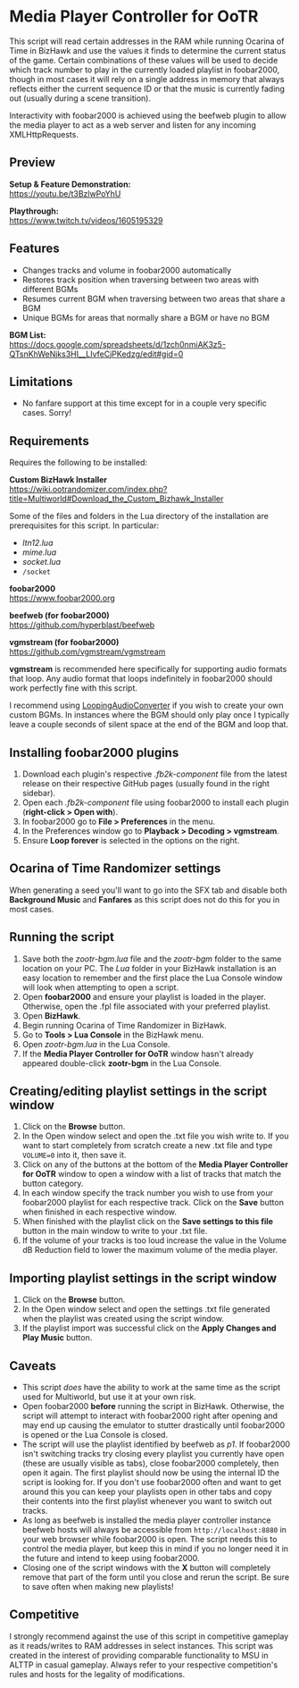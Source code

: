 # Media Player Controller for OoTR
This script will read certain addresses in the RAM while running Ocarina of Time in BizHawk and use the values it finds to determine the current status of the game. Certain combinations of these values will be used to decide which track number to play in the currently loaded playlist in foobar2000, though in most cases it will rely on a single address in memory that always reflects either the current sequence ID or that the music is currently fading out (usually during a scene transition).

Interactivity with foobar2000 is achieved using the beefweb plugin to allow the media player to act as a web server and listen for any incoming XMLHttpRequests.

## Preview
**Setup & Feature Demonstration:**  
https://youtu.be/t3BzlwPoYhU

**Playthrough:**  
https://www.twitch.tv/videos/1605195329

## Features
- Changes tracks and volume in foobar2000 automatically
- Restores track position when traversing between two areas with different BGMs
- Resumes current BGM when traversing between two areas that share a BGM
- Unique BGMs for areas that normally share a BGM or have no BGM

**BGM List:**  
https://docs.google.com/spreadsheets/d/1zch0nmiAK3z5-QTsnKhWeNjks3HI__LIvfeCjPKedzg/edit#gid=0

## Limitations
- No fanfare support at this time except for in a couple very specific cases. Sorry!

## Requirements
Requires the following to be installed:

**Custom BizHawk Installer**  
https://wiki.ootrandomizer.com/index.php?title=Multiworld#Download_the_Custom_Bizhawk_Installer

Some of the files and folders in the Lua directory of the installation are prerequisites for this script. In particular:
- *ltn12.lua*
- *mime.lua*
- *socket.lua*
- `/socket`

**foobar2000**  
https://www.foobar2000.org

**beefweb (for foobar2000)**  
https://github.com/hyperblast/beefweb

**vgmstream (for foobar2000)**  
https://github.com/vgmstream/vgmstream

**vgmstream** is recommended here specifically for supporting audio formats that loop. Any audio format that loops indefinitely in foobar2000 should work perfectly fine with this script.

I recommend using [LoopingAudioConverter](https://github.com/libertyernie/LoopingAudioConverter) if you wish to create your own custom BGMs. In instances where the BGM should only play once I typically leave a couple seconds of silent space at the end of the BGM and loop that.

## Installing foobar2000 plugins
1. Download each plugin's respective *.fb2k-component* file from the latest release on their respective GitHub pages (usually found in the right sidebar).
2. Open each *.fb2k-component* file using foobar2000 to install each plugin (**right-click > Open with**).
3. In foobar2000 go to **File > Preferences** in the menu.
4. In the Preferences window go to **Playback > Decoding > vgmstream**.
5. Ensure **Loop forever** is selected in the options on the right.

## Ocarina of Time Randomizer settings
When generating a seed you'll want to go into the SFX tab and disable both **Background Music** and **Fanfares** as this script does not do this for you in most cases.

## Running the script
1. Save both the *zootr-bgm.lua* file and the *zootr-bgm* folder to the same location on your PC. The *Lua* folder in your BizHawk installation is an easy location to remember and the first place the Lua Console window will look when attempting to open a script.
2. Open **foobar2000** and ensure your playlist is loaded in the player. Otherwise, open the .fpl file associated with your preferred playlist.
3. Open **BizHawk**.
4. Begin running Ocarina of Time Randomizer in BizHawk.
5. Go to **Tools > Lua Console** in the BizHawk menu.
6. Open *zootr-bgm.lua* in the Lua Console.
7. If the **Media Player Controller for OoTR** window hasn't already appeared double-click **zootr-bgm** in the Lua Console.

## Creating/editing playlist settings in the script window
1. Click on the **Browse** button.
2. In the Open window select and open the .txt file you wish write to. If you want to start completely from scratch create a new .txt file and type `VOLUME=0` into it, then save it.
3. Click on any of the buttons at the bottom of the **Media Player Controller for OoTR** window to open a window with a list of tracks that match the button category.
4. In each window specify the track number you wish to use from your foobar2000 playlist for each respective track. Click on the **Save** button when finished in each respective window.
5. When finished with the playlist click on the **Save settings to this file** button in the main window to write to your .txt file.
6. If the volume of your tracks is too loud increase the value in the Volume dB Reduction field to lower the maximum volume of the media player.

## Importing playlist settings in the script window
1. Click on the **Browse** button.
2. In the Open window select and open the settings .txt file generated when the playlist was created using the script window.
3. If the playlist import was successful click on the **Apply Changes and Play Music** button.

## Caveats
- This script *does* have the ability to work at the same time as the script used for Multiworld, but use it at your own risk.
- Open foobar2000 **before** running the script in BizHawk. Otherwise, the script will attempt to interact with foobar2000 right after opening and may end up causing the emulator to stutter drastically until foobar2000 is opened or the Lua Console is closed.
- The script will use the playlist identified by beefweb as *p1*. If foobar2000 isn't switching tracks try closing every playlist you currently have open (these are usually visible as tabs), close foobar2000 completely, then open it again. The first playlist should now be using the internal ID the script is looking for. If you don't use foobar2000 often and want to get around this you can keep your playlists open in other tabs and copy their contents into the first playlist whenever you want to switch out tracks.
- As long as beefweb is installed the media player controller instance beefweb hosts will always be accessible from `http://localhost:8880` in your web browser while foobar2000 is open. The script needs this to control the media player, but keep this in mind if you no longer need it in the future and intend to keep using foobar2000.
- Closing one of the script windows with the **X** button will completely remove that part of the form until you close and rerun the script. Be sure to save often when making new playlists!

## Competitive
I strongly recommend against the use of this script in competitive gameplay as it reads/writes to RAM addresses in select instances. This script was created in the interest of providing comparable functionality to MSU in ALTTP in casual gameplay. Always refer to your respective competition's rules and hosts for the legality of modifications.
